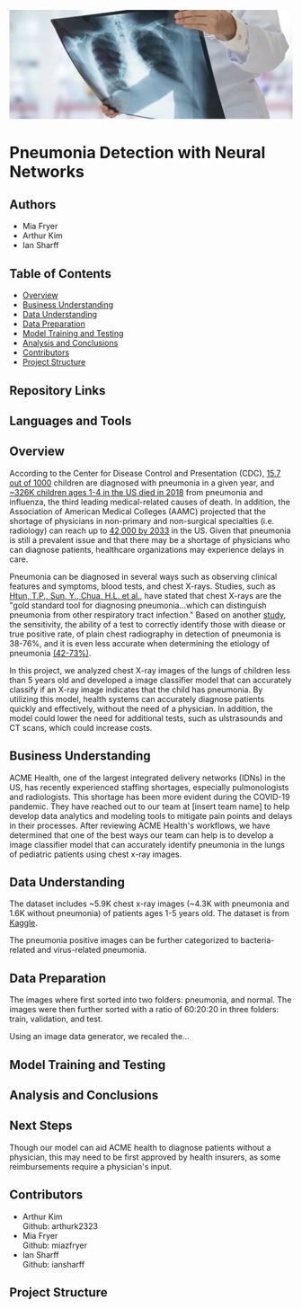 ![Doctor_hold_chest_xray](./images/chest-x-ray.jpeg)
# Pneumonia Detection with Neural Networks

## Authors
* Mia Fryer
* Arthur Kim
* Ian Sharff

## Table of Contents
* [Overview](#overview)
* [Business Understanding](#business-understanding)
* [Data Understanding](#data-understanding)
* [Data Preparation](#data-preparation)
* [Model Training and Testing](#model-training-and-testing)
* [Analysis and Conclusions](#analysis-and-conclusions)
* [Contributors](#contributors)
* [Project Structure](#project-structure)

## Repository Links

## Languages and Tools

## Overview
According to the Center for Disease Control and Presentation (CDC), [15.7 out of 1000](https://www.cdc.gov/media/releases/2015/p0225-pneumonia-hospitalizations.html) children are diagnosed with pneumonia in a given year, and [~326K children ages 1-4 in the US died in 2018](https://www.cdc.gov/nchs/data/hus/2019/007-508.pdf) from pneumonia and influenza, the third leading medical-related causes of death. In addition, the Association of American Medical Colleges (AAMC) projected that the shortage of physicians in non-primary and non-surgical specialties (i.e. radiology) can reach up to [42,000 by 2033](https://www.aamc.org/news-insights/press-releases/new-aamc-report-confirms-growing-physician-shortage) in the US. Given that pneumonia is still a prevalent issue and that there may be a shortage of physicians who can diagnose patients, healthcare organizations may experience delays in care.

Pneumonia can be diagnosed in several ways such as observing clinical features and symptoms, blood tests, and chest X-rays. Studies, such as [Htun, T.P., Sun, Y., Chua, H.L. et al.](https://www.nature.com/articles/s41598-019-44145-y), have stated that chest X-rays are the "gold standard tool for diagnosing pneumonia...which can distinguish pneumonia from other respiratory tract infection." Based on another [study](https://www.ncbi.nlm.nih.gov/pmc/articles/PMC6377225/), the sensitivity, the ability of a test to correctly identify those with diease or true positive rate, of plain chest radiography in detection of pneumonia is 38-76%, and it is even less accurate when determining the etiology of pneumonia [(42-73%)](https://emedicine.medscape.com/article/1926980-overview#a1).

In this project, we analyzed chest X-ray images of the lungs of children less than 5 years old and developed a image classifier model that can accurately classify if an X-ray image indicates that the child has pneumonia. By utilizing this model, health systems can accurately diagnose patients quickly and effectively, without the need of a physician. In addition, the model could lower the need for additional tests, such as ulstrasounds and CT scans, which could increase costs.

## Business Understanding
ACME Health, one of the largest integrated delivery networks (IDNs) in the US, has recently experienced staffing shortages, especially pulmonologists and radiologists. This shortage has been more evident during the COVID-19 pandemic. They have reached out to our team at [insert team name] to help develop data analytics and modeling tools to mitigate pain points and delays in their processes. After reviewing ACME Health's workflows, we have determined that one of the best ways our team can help is to develop a image classifier model that can accurately identify pneumonia in the lungs of pediatric patients using chest x-ray images.

## Data Understanding
The dataset includes ~5.9K chest x-ray images (~4.3K with pneumonia and 1.6K without pneumonia) of patients ages 1-5 years old. The dataset is from [Kaggle](https://www.kaggle.com/paultimothymooney/chest-xray-pneumonia).

The pneumonia positive images can be further categorized to bacteria-related and virus-related pneumonia.

## Data Preparation
The images where first sorted into two folders: pneumonia, and normal. The images were then further sorted with a ratio of 60:20:20 in three folders: train, validation, and test. 

Using an image data generator, we recaled the...

## Model Training and Testing

## Analysis and Conclusions

## Next Steps
Though our model can aid ACME health to diagnose patients without a physician, this may need to be first approved by health insurers, as some reimbursements require a physician's input. 

## Contributors
- Arthur Kim <br>
    Github: arthurk2323<br>
- Mia Fryer <br>
    Github: miazfryer<br>
- Ian Sharff <br>
    Github: iansharff<br>
    
## Project Structure
